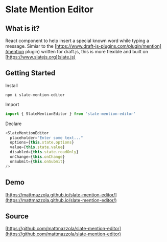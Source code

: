 # Slate Mention Editor

## What is it?

React component to help insert a special known word while typing a message. Simiar to the [https://www.draft-js-plugins.com/plugin/mention](mention plugin) written for draft.js, this is more flexible and built on [https://www.slatejs.org](slate.js)

## Getting Started

Install

```
npm i slate-mention-editor
```

Import

```typescript
import { SlateMentionEditor } from 'slate-mention-editor'
```

Declare

```typescript
<SlateMentionEditor
  placeholder="Enter some text..."
  options={this.state.options}
  value={this.state.value}
  disabled={this.state.readOnly}
  onChange={this.onChange}
  onSubmit={this.onSubmit}
/>
```

## Demo

[https://mattmazzola.github.io/slate-mention-editor/](https://mattmazzola.github.io/slate-mention-editor/)

## Source

[https://github.com/mattmazzola/slate-mention-editor](https://github.com/mattmazzola/slate-mention-editor)